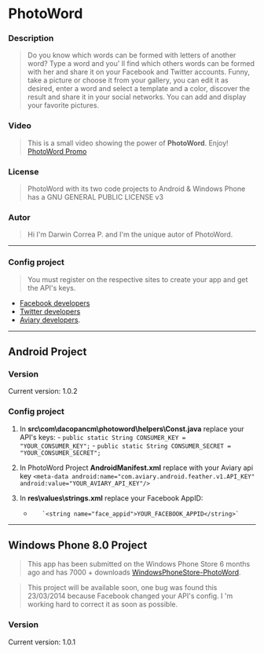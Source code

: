 # PhotoWord

### Description
> Do you know which words can be formed with letters of another word? Type a word and you' ll find which others words can be formed with her and share it on your Facebook and Twitter accounts.
Funny, take a picture or choose it from your gallery, you can edit it as desired, enter a word and select a template and a color, discover the result and share it in your social networks.
You can add and display your favorite pictures.

### Video
> This is a small video showing the power of **PhotoWord**. Enjoy! [PhotoWord Promo](http://bit.ly/photowordpromo)

### License
> PhotoWord with its two code projects to Android &amp; Windows Phone has a GNU GENERAL PUBLIC LICENSE v3

### Autor
> Hi I'm Darwin Correa P. and I'm the unique autor of PhotoWord.

***
### Config project
> You must register on the respective sites to create your app and get the API's keys.
-   [Facebook developers](http://developers.facebook.com)
-   [Twitter developers](https://dev.twitter.com/)
-   [Aviary developers](developers.aviary.com).


***
## Android Project
### Version
 Current version: 1.0.2
### Config project
1. In **src\com\dacopancm\photoword\helpers\Const.java** replace your API's keys:
       -       `public static String CONSUMER_KEY = "YOUR_CONSUMER_KEY";`
       -        `public static String CONSUMER_SECRET = "YOUR_CONSUMER_SECRET";`
  
2. In PhotoWord Project **AndroidManifest.xml** replace with your Aviary api key
    `<meta-data
            android:name="com.aviary.android.feather.v1.API_KEY"
            android:value="YOUR_AVIARY_API_KEY"/>`
  
3. In **res\values\strings.xml** replace your Facebook AppID:
      -        `<string name="face_appid">YOUR_FACEBOOK_APPID</string>`

***
## Windows Phone 8.0 Project
> This app has been submitted on the Windows Phone Store 6 months ago and has 7000 + downloads [WindowsPhoneStore-PhotoWord](http://bit.ly/photowordapp).

> This project will be available soon, one bug was found this 23/03/2014 because Facebook changed your API's config.
I 'm working hard to correct it as soon as possible.

### Version
 Current version: 1.0.1
